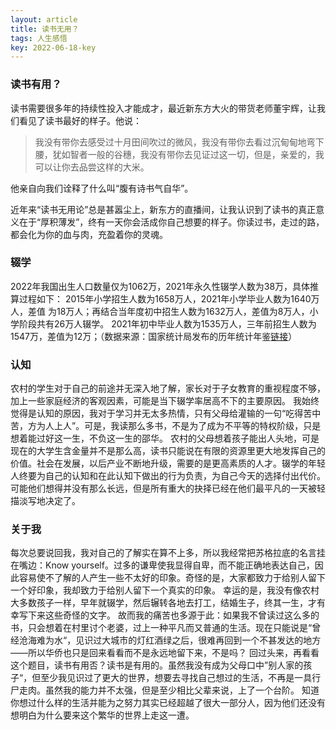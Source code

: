 ```yaml
---
layout: article
title: 读书无用？
tags: 人生感悟
key: 2022-06-18-key
---
```

### 读书有用？
读书需要很多年的持续性投入才能成才，最近新东方大火的带货老师董宇辉，让我们看见了读书最好的样子。他说：
>我没有带你去感受过十月田间吹过的微风，我没有带你去看过沉甸甸地弯下腰，犹如智者一般的谷穗，我没有带你去见证过这一切，但是，亲爱的，我可以让你去品尝这样的大米。

他亲自向我们诠释了什么叫“腹有诗书气自华”。
<!--more-->
近年来“读书无用论”总是甚嚣尘上，新东方的直播间，让我认识到了读书的真正意义在于“厚积薄发”，终有一天你会活成你自己想要的样子。你读过书，走过的路，都会化为你的血与肉，充盈着你的灵魂。

### 辍学
2022年我国出生人口数量仅为1062万，2021年永久性辍学人数为38万，具体推算过程如下：
2015年小学招生人数为1658万人，2021年小学毕业人数为1640万人，差值 为18万人；再结合当年度初中招生人数为1632万人，差值为8万人，小学阶段共有26万人辍学。
2021年初中毕业人数为1535万人，三年前招生人数为1547万，差值为12万；（数据来源：国家统计局发布的历年统计年鉴[链接](http://www.stats.gov.cn/tjsj/ndsj/)）

### 认知
农村的学生对于自己的前途并无深入地了解，家长对于子女教育的重视程度不够， 加上一些家庭经济的客观因素，可能是当下辍学率居高不下的主要原因。
我始终觉得是认知的原因，我对于学习并无太多热情，只有父母给灌输的一句“吃得苦中苦，方为人上人”。可是，我读那么多书，不是为了成为不平等的特权阶级，只是想着能过好这一生，不负这一生的邵华。
农村的父母想着孩子能出人头地，可是现在的大学生含金量并不是那么高，读书只能说在有限的资源里更大地发挥自己的价值。社会在发展，以后产业不断地升级，需要的是更高素质的人才。辍学的年轻人终要为自己的认知和在此认知下做出的行为负责，为自己今天的选择付出代价。可能他们想得并没有那么长远，但是所有重大的抉择已经在他们最平凡的一天被轻描淡写地决定了。

### 关于我
每次总要说回我，我对自己的了解实在算不上多，所以我经常把苏格拉底的名言挂在嘴边：Know yourself。过多的谦卑使我显得自卑，而不能正确地表达自己，因此容易使不了解的人产生一些不太好的印象。奇怪的是，大家都致力于给别人留下一个好印象，我却致力于给别人留下一个真实的印象。
幸运的是，我没有像农村大多数孩子一样，早年就辍学，然后辗转各地去打工，结婚生子，终其一生，才有幸写下来这些奇怪的文字。
故而我的痛苦也多源于此：如果我不曾读过这么多的书，只会想着在村里讨个老婆，过上一种平凡而又普通的生活。现在只能说是“曾经沧海难为水“，见识过大城市的灯红酒绿之后，很难再回到一个不甚发达的地方——所以华侨也只是回来看看而不是永远地留下来，不是吗？
回过头来，再看看这个题目，读书有用否？读书是有用的。虽然我没有成为父母口中”别人家的孩子“，但至少我见识过了更大的世界，想要去寻找自己想过的生活，不再是一具行尸走肉。虽然我的能力并不太强，但是至少相比父辈来说，上了一个台阶。
知道你想过什么样的生活并能为之努力其实已经超越了很大一部分人，因为他们还没有想明白为什么要来这个繁华的世界上走这一遭。

